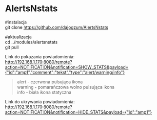 # AlertsNstats

#instalacja<br>
git clone https://github.com/dajogzum/AlertsNstats

#aktualizacja<br>
cd ../modules/alertsnstats<br>
git pull

Link do pokazania powiadomienia:<br>
http://192.168.1.170:8080/remote?action=NOTIFICATION&notification=SHOW_STATS&payload={"id":"amp1","comment":"tekst","type":"alert/warning/info"}

> alert - czerwona pulsująca ikona<br>
> warning - pomarańczowa wolno pulsująca ikona<br>
> info - biała ikona statyczna<br>

Link do ukrywania powiadomienia:<br>
http://192.168.1.170:8080/remote?action=NOTIFICATION&notification=HIDE_STATS&payload={"id":"amp1"}
